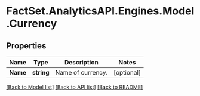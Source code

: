 # FactSet.AnalyticsAPI.Engines.Model.Currency

## Properties

Name | Type | Description | Notes
------------ | ------------- | ------------- | -------------
**Name** | **string** | Name of currency. | [optional] 

[[Back to Model list]](../README.md#documentation-for-models) [[Back to API list]](../README.md#documentation-for-api-endpoints) [[Back to README]](../README.md)

